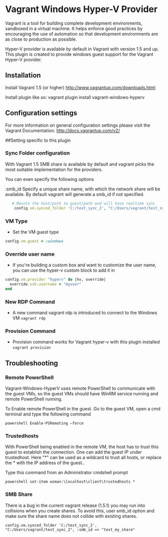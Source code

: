 # Vagrant Windows Hyper-V Provider

Vagrant is a tool for building complete development environments, sandboxed in a virtual machine. It helps enforce good practices by encouraging the use of automation so that development environments are as close to production as possible.

Hyper-V provider is available by default in Vagrant with version 1.5 and up. This plugin is created to provide windows guest support for the Vagrant Hyper-V provider.


## Installation
Install Vagrant 1.5 (or higher)
http://www.vagrantup.com/downloads.html


Install plugin like so: 
vagrant plugin install vagrant-windows-hyperv


## Configuration settings 
For more information on general configuration settings please visit the Vagrant Documentation.
http://docs.vagrantup.com/v2/


##Setting specific to this plugin

### Sync Folder configuration

With Vagrant 1.5 SMB share is available by default and vagrant picks the most suitable
implementation for the providers.

You can even specify the following options

 :smb_id   Specify a unique share name, with which the network share will be available. By default vagrant will generate a smb_id if not specified.
 



```ruby
   # Mounts the host/path to guest/path and will have realtime sync
    config.vm.synced_folder 'C:/test_sync_2', "C:/Users/vagrant/test_sync_2" 

```
### VM Type
* Set the VM guest type 

```ruby
config.vm.guest = :windows
```

### Override user name
* If you're building a custom box and want to customize the user name, you can use the hyper-v custom block to add it in

```ruby
config.vm.provider "hyperv" do |hv, override|
  override.ssh.username = "myuser"
end
```
### New RDP Command
* A new command vagrant rdp is introduced to connect to the Windows VM
` vagrant rdp `


### Provision Command
* Provision command works for Vagrant hyper-v with this plugin installed
` vagrant provision `


## Troubleshooting

### Remote PowerShell
Vagrant-Windows-HyperV uses remote PowerShell to communicate with the guest VMs, so the guest VMs should have WinRM service running and remote PowerShell running.

To Enable remote PowerShell in the guest.
Go to the guest VM, open a cmd terminal and type the following command
```
powershell Enable-PSRemoting –force
```
### Trustedhosts
With PowerShell being enabled in the remote VM, the host has to trust this guest to establish the connection.
One can add the guest IP under trustedhost. Here "*" can be used as a wildcard to trust all hosts, or replace the * with the IP address of the guest..

Type this command from an Administrator cmdshell prompt

`
powershell set-item wsman:\localhost\client\trustedhosts *
`

### SMB Share
There is a bug in the current vagrant release (1.5.1) you may run into collisions when you create shares. To avoid this, user smb_id option and make sure the share name does not collide with existing shares.

` config.vm.synced_folder 'C:/test_sync_2', "C:/Users/vagrant/test_sync_2", :smb_id => "test_my_share" `
